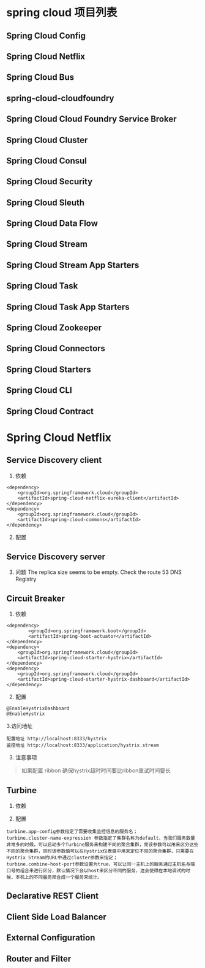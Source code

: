 # spring cloud 项目列表
##  Spring Cloud Config
##  Spring Cloud Netflix
##  Spring Cloud Bus
##  spring-cloud-cloudfoundry
##  Spring Cloud Cloud Foundry Service Broker
##  Spring Cloud Cluster
##  Spring Cloud Consul
##  Spring Cloud Security
##  Spring Cloud Sleuth
##  Spring Cloud Data Flow
##  Spring Cloud Stream
##  Spring Cloud Stream App Starters
##  Spring Cloud Task
##  Spring Cloud Task App Starters
##  Spring Cloud Zookeeper
##  Spring Cloud Connectors
##  Spring Cloud Starters
##  Spring Cloud CLI
##  Spring Cloud Contract

#   Spring Cloud Netflix
##  Service Discovery client
1.  依赖
```
<dependency>
    <groupId>org.springframework.cloud</groupId>
    <artifactId>spring-cloud-netflix-eureka-client</artifactId>
</dependency>
<dependency>
    <groupId>org.springframework.cloud</groupId>
    <artifactId>spring-cloud-commons</artifactId>
</dependency>
```
2.  配置

##  Service Discovery server

3.  问题
The replica size seems to be empty. Check the route 53 DNS Registry
>
##  Circuit Breaker
1.  依赖
```
<dependency>
        <groupId>org.springframework.boot</groupId>
        <artifactId>spring-boot-actuator</artifactId>
</dependency>
<dependency>
    <groupId>org.springframework.cloud</groupId>
    <artifactId>spring-cloud-starter-hystrix</artifactId>
</dependency>
<dependency>
    <groupId>org.springframework.cloud</groupId>
    <artifactId>spring-cloud-starter-hystrix-dashboard</artifactId>
</dependency>
```
2.  配置
```
@EnableHystrixDashboard
@EnableHystrix
```
3.访问地址
```
配置地址 http://localhost:8333/hystrix
监控地址 http://localhost:8333/application/hystrix.stream
```
3.  注意事项
>   如果配置 ribbon 确保hystrix超时时间要比ribbon重试时间要长

##  Turbine
1.  依赖

2.  配置
```
turbine.app-config参数指定了需要收集监控信息的服务名；
turbine.cluster-name-expression 参数指定了集群名称为default，当我们服务数量非常多的时候，可以启动多个Turbine服务来构建不同的聚合集群，而该参数可以用来区分这些不同的聚合集群，同时该参数值可以在Hystrix仪表盘中用来定位不同的聚合集群，只需要在Hystrix Stream的URL中通过cluster参数来指定；
turbine.combine-host-port参数设置为true，可以让同一主机上的服务通过主机名与端口号的组合来进行区分，默认情况下会以host来区分不同的服务，这会使得在本地调试的时候，本机上的不同服务聚合成一个服务来统计。
```
##  Declarative REST Client
##  Client Side Load Balancer
##  External Configuration
##  Router and Filter

